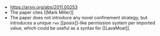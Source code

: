 - https://arxiv.org/abs/2011.00253
- The paper cites [[Mark Miller]]
- The paper does not introduce any novel confinement strategy, but introduces a unique `rwx` [[posix]]-like permission system per imported value, which could be useful as a syntax for [[LavaMoat]].
